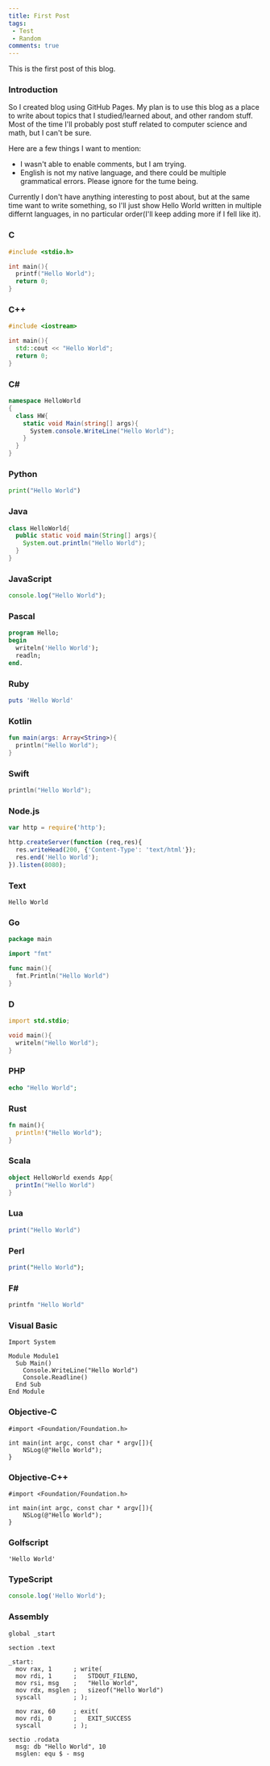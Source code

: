 ```yaml
---
title: First Post
tags:
 - Test
 - Random
comments: true
---
```


This is the first post of this blog.

<!--more-->
### Introduction

So I created blog using GitHub Pages. My plan is to use this blog as a place to write about topics that I studied/learned about, and other random stuff.
Most of the time I'll probably post stuff related to computer science and math, but I can't be sure.

Here are a few things I want to mention:
* I wasn't able to enable comments, but I am trying.
* English is not my native language, and there could be multiple grammatical errors. Please ignore for the tume being.

Currently I don't have anything interesting to post about, but at the same time want to write something, so I'll just show Hello World written in multiple differnt languages, in no particular order(I'll keep adding more if I fell like it).

### C
```c
#include <stdio.h>

int main(){
  printf("Hello World");
  return 0;
}
```

### C++
```cpp
#include <iostream>

int main(){
  std::cout << "Hello World";
  return 0;
}
```

### C#
```csharp
namespace HelloWorld
{
  class HW{
    static void Main(string[] args){
      System.console.WriteLine("Hello World");
    }
  }
}
```

### Python
```python
print("Hello World")
```

### Java
```java
class HelloWorld{
  public static void main(String[] args){
    System.out.println("Hello World");
  }
}
```

### JavaScript
```javascript
console.log("Hello World");
```

### Pascal
```pascal
program Hello;
begin
  writeln('Hello World');
  readln;
end.
```

### Ruby
```ruby
puts 'Hello World'
```

### Kotlin
```kotlin
fun main(args: Array<String>){
  println("Hello World");
}
```

### Swift
```swift
println("Hello World");
```

### Node.js
```javascript
var http = require('http');

http.createServer(function (req,res){
  res.writeHead(200, {'Content-Type': 'text/html'});
  res.end('Hello World');
}).listen(8080);
```

### Text
```
Hello World
```

### Go
```go
package main

import "fmt"

func main(){
  fmt.Println("Hello World")
}
```

### D
```d
import std.stdio;

void main(){
  writeln("Hello World");
}
```

### PHP
```php
echo "Hello World";
```

### Rust
```rust
fn main(){
  println!("Hello World");
}
```

### Scala
```scala
object HelloWorld exends App{
  printIn("Hello World")
}
```

### Lua
```lua
print("Hello World")
```

### Perl
```perl
print("Hello World");
```

### F#
```fsharp
printfn "Hello World"
```

### Visual Basic
```visual basic 6
Import System

Module Module1
  Sub Main()
    Console.WriteLine("Hello World")
    Console.Readline()
  End Sub
End Module
```

### Objective-C
```objc
#import <Foundation/Foundation.h>

int main(int argc, const char * argv[]){
    NSLog(@"Hello World");
}
```

### Objective-C++
```objc++
#import <Foundation/Foundation.h>

int main(int argc, const char * argv[]){
    NSLog(@"Hello World");
}
```

### Golfscript
```
'Hello World'
```

### TypeScript
```javascript
console.log('Hello World');
```

### Assembly
```
global _start

section .text

_start:
  mov rax, 1      ; write(
  mov rdi, 1      ;   STDOUT_FILENO,
  mov rsi, msg    ;   "Hello World",
  mov rdx, msglen ;   sizeof("Hello World")
  syscall         ; );
  
  mov rax, 60     ; exit(
  mov rdi, 0      ;   EXIT_SUCCESS
  syscall         ; );

sectio .rodata
  msg: db "Hello World", 10
  msglen: equ $ - msg
```
